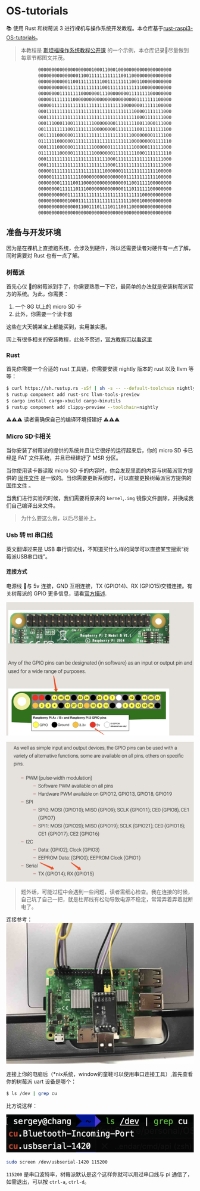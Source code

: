 # OS-tutorials

📚 使用 Rust 和树莓派 3 进行裸机与操作系统开发教程。本仓库基于[rust-raspi3-OS-tutorials](https://github.com/rust-embedded/rust-raspi3-OS-tutorials)。

>本教程是 [斯坦福操作系统教程公开课](https://web.stanford.edu/class/cs140e/) 的一个示例，本仓库记录📝尽量做到每章节都图文并茂。

```
            00000000000000000000100011000100000000000000000000
            00000000000000011001111111111110011000000000000000
            00000000000110011111111100111111111001100000000000
            00000000000111111111111100111111111111100000000000
            00000000111111110000000111000000001111111100000000
            00000111111110000000000000000000000001111111100000
            00000111111111111111111111111111000000011111100000
            00011111111111111111111111111111111100001111111000
            00011111111111111111111111111111111110001111111000
            00011100011001111111100000000111111110011000111000
            00111111111001111111100000000111111110011111111100
            00111110000001111111111111111111111000000001111100
            01111110000001111111111111111111111000000001111110
            00011110000001111111100000011111111100000111111000
            01111111000001111111100000001111111110001111111110
            00011111111111111111111111000111111111111111111000
            00011111111111111111111111000111111111111111111000
            00000111111111111111111110000001111111111111100000
            00000111111111110000000000000000011111111111100000
            00000000111110011000000000000000011001111100000000
            00000000111111011100000000000000111011111100000000
            00000000000111111111111111111111111111100000000000
            00000000000100011111111111111111111000100000000000
            00000000000000011001110111101110011000000000000000
            00000000000000000000000000000000000000000000000000
```


## 准备与开发环境

因为是在裸机上直接跑系统，会涉及到硬件，所以还需要读者对硬件有一点了解，同时需要对 Rust 也有一点了解。

### 树莓派

首先心仪 💓的树莓派到手了，你需要熟悉一下它，最简单的办法就是安装树莓派官方的系统。为此，你需要：

1. 一个 8G 以上的 micro SD 卡
2. 此外，你需要一个读卡器

这些在大天朝某宝上都能买到，实用兼实惠。

网上有很多相关的安装教程，此处不赘述，[官方教程可以看这里](https://www.raspberrypi.org/documentation/installation/installing-images/)

### Rust

首先你需要一个合适的 rust 工具链，你需要安装 nightly 版本的 rust 以及 llvm 等等：

```bash
$ curl https://sh.rustup.rs -sSf | sh -s -- --default-toolchain nightly
$ rustup component add rust-src llvm-tools-preview
$ cargo install cargo-xbuild cargo-binutils
$ rustup component add clippy-preview --toolchain=nightly
```

⚠️⚠️⚠️ 读者需确保自己的编译环境搭建好 ⚠️⚠️⚠️

### Micro SD卡相关

当你安装了树莓派的提供的系统并且让它很好的运行起来后，你的 micro SD 卡已经是 FAT 文件系统，并且已经建好了 MSR 分区。

当你使用读卡器读取 micro SD 卡的内容时，你会发现里面的内容与树莓派官方提供的 [固件文件](https://github.com/raspberrypi/firmware/tree/master/boot) 是一致的。当你需要更新系统时，可以直接更换树莓派官方提供的 [固件文件](https://github.com/raspberrypi/firmware/tree/master/boot) 。

当我们进行实验的时候，我们需要将原来的 `kernel`,`.img` 镜像文件删除，并换成我们自己编译出来文件。

>为什么要这么做，以后尽量补上。

### Usb 转 ttl 串口线

英文翻译过来是 USB 串行调试线，不知道买什么样的同学可以直接某宝搜索“树莓派USB串口线”。

#### 连接方式

电源线 🔌与 5v 连接，GND 互相连接，TX (GPIO14)、RX (GPIO15)交错连接。有关树莓派的 GPIO 更多信息，请看[官方描述](https://www.raspberrypi.org/documentation/usage/gpio/).

![GPIO对照](./img/gpios.png)

![GPIO](./img/gpio_info.png)

>题外话，可能过程中会遇到一些问题，读者需细心检查。我在连接的时候，自己坑了自己一把，就是杜邦线有松动导致电源不稳定，常常弄着弄着就断电了。

连接参考：
![调试线连接](./img/uart.jpg)

连接上你的电脑后（*nix系统，window的童鞋可以使用串口连接工具）,首先查看你的树莓派 uart 设备是哪个：

```bash
$ ls /dev | grep cu
```

比方说这样：

![](./img/ls_dev.png)


```bash
sudo screen /dev/usbserial-1420 115200
```

`115200` 是串口波特率，树莓派默认是这个这样你就可以用过串口线与 pi 通信了，如需退出，可以按 `ctrl-a`, `ctrl-d`。